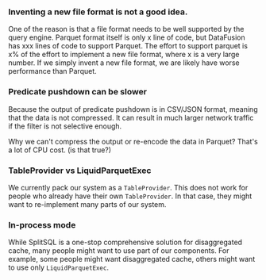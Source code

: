 ### Inventing a new file format is not a good idea.
One of the reason is that a file format needs to be well supported by the query engine.
Parquet format itself is only x line of code, but DataFusion has xxx lines of code to support Parquet. The effort to support parquet is x% of the effort to implement a new file format, where x is a very large number.
If we simply invent a new file format, we are likely have worse performance than Parquet.

### Predicate pushdown can be slower
Because the output of predicate pushdown is in CSV/JSON format, meaning that the data is not compressed.
It can result in much larger network traffic if the filter is not selective enough.

Why we can't compress the output or re-encode the data in Parquet? 
That's a lot of CPU cost. (is that true?)


### TableProvider vs LiquidParquetExec 
We currently pack our system as a `TableProvider`. 
This does not work for people who already have their own `TableProvider`.
In that case, they might want to re-implement many parts of our system. 

### In-process mode
While SplitSQL is a one-stop comprehensive solution for disaggregated cache, many people might want to use part of our components.
For example, some people might want disaggregated cache, others might want to use only `LiquidParquetExec`.
